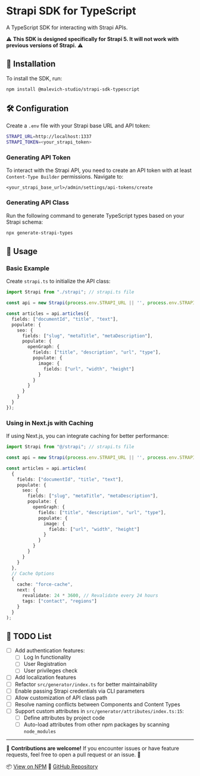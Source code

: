 # Strapi SDK for TypeScript

A TypeScript SDK for interacting with Strapi APIs.

⚠️ **This SDK is designed specifically for Strapi 5. It will not work with previous versions of Strapi.** ⚠️

## 🚀 Installation

To install the SDK, run:

```sh
npm install @malevich-studio/strapi-sdk-typescript
```

## 🛠 Configuration

Create a `.env` file with your Strapi base URL and API token:

```sh
STRAPI_URL=http://localhost:1337
STRAPI_TOKEN=<your_strapi_token>
```

### Generating API Token

To interact with the Strapi API, you need to create an API token with at least `Content-Type Builder` permissions.
Navigate to:

```
<your_strapi_base_url>/admin/settings/api-tokens/create
```

### Generating API Class

Run the following command to generate TypeScript types based on your Strapi schema:

```sh
npx generate-strapi-types
```

## 📌 Usage

### Basic Example

Create `strapi.ts` to initialize the API class:

```ts
import Strapi from "./strapi"; // strapi.ts file

const api = new Strapi(process.env.STRAPI_URL || '', process.env.STRAPI_TOKEN || '');

const articles = api.articles({
  fields: ["documentId", "title", "text"],
  populate: {
    seo: {
      fields: ["slug", "metaTitle", "metaDescription"],
      populate: {
        openGraph: {
          fields: ["title", "description", "url", "type"],
          populate: {
            image: {
              fields: ["url", "width", "height"]
            }
          }
        }
      }
    }
  }
});
```

### Using in Next.js with Caching

If using Next.js, you can integrate caching for better performance:

```ts
import Strapi from "@/strapi"; // strapi.ts file

const api = new Strapi(process.env.STRAPI_URL || '', process.env.STRAPI_TOKEN || '');

const articles = api.articles(
  {
    fields: ["documentId", "title", "text"],
    populate: {
      seo: {
        fields: ["slug", "metaTitle", "metaDescription"],
        populate: {
          openGraph: {
            fields: ["title", "description", "url", "type"],
            populate: {
              image: {
                fields: ["url", "width", "height"]
              }
            }
          }
        }
      }
    }
  },
  // Cache Options
  {
    cache: "force-cache",
    next: {
      revalidate: 24 * 3600, // Revalidate every 24 hours
      tags: ["contact", "regions"]
    }
  }
);
```

## 📌 TODO List

- [ ] Add authentication features:
    - [ ] Log In functionality
    - [ ] User Registration
    - [ ] User privileges check
- [ ] Add localization features
- [ ] Refactor `src/generator/index.ts` for better maintainability
- [ ] Enable passing Strapi credentials via CLI parameters
- [ ] Allow customization of API class path
- [ ] Resolve naming conflicts between Components and Content Types
- [ ] Support custom attributes in `src/generator/attributes/index.ts:15`:
    - [ ] Define attributes by project code
    - [ ] Auto-load attributes from other npm packages by scanning `node_modules`

---

📌 **Contributions are welcome!** If you encounter issues or have feature requests, feel free to open a pull request or an issue. 🚀

📦 [View on NPM](https://www.npmjs.com/package/@malevich-studio/strapi-sdk-typescript)
🔗 [GitHub Repository](https://github.com/malevich-studio/strapi-sdk-typescript)
